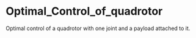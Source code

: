 # Optimal_Control_of_quadrotor
Optimal control of a quadrotor with one joint and a payload attached to it.
